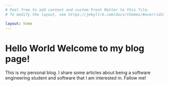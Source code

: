 ```yaml
---
# Feel free to add content and custom Front Matter to this file.
# To modify the layout, see https://jekyllrb.com/docs/themes/#overriding-theme-defaults

layout: home
---
```

# Hello World Welcome to my blog page!
This is my personal blog. I share some articles about being a software engineering student and software that I am interested in. Fallow me!
